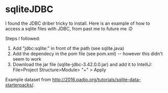 # sqliteJDBC

I found the JDBC driber tricky to install. Here is an example of how to access a sqlite files with JDBC, from past me to future me :D

Steps I followed:
1. Add "jdbc:sqlite:" in front of the path (see sqlite.java)
2. Add the dependecy in the pom file (see pom.xml) -- however this didn't seem to work
3. Download the jar file (sqlite-jdbc-3.42.0.0.jar) and add it to IntelliJ: File>Project Structure>Module> "+" > Apply


Example dataset from http://2016.padjo.org/tutorials/sqlite-data-starterpacks/.
